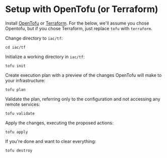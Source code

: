 # Setup with OpenTofu (or Terraform)
Install [OpenTofu](https://opentofu.org/docs/intro/install/) or [Terraform](https://developer.hashicorp.com/terraform/tutorials/aws-get-started/install-cli). For the below, we'll assume you chose Opentofu, but if you chose Terraform, just replace `tofu` with `terraform`.

Change directory to `iac/tf`:
```
cd iac/tf
```

Initialize a working directory in `iac/tf`:
```
tofu init
```

Create execution plan with a preview of the changes OpenTofu will make to your infrastructure:
```
tofu plan
```

Validate the plan, referring only to the configuration and not accessing any remote services:
```
tofu validate
```

Apply the changes, executing the proposed actions:
```
tofu apply
```

If you're done and want to clear everything:
```
tofu destroy
```